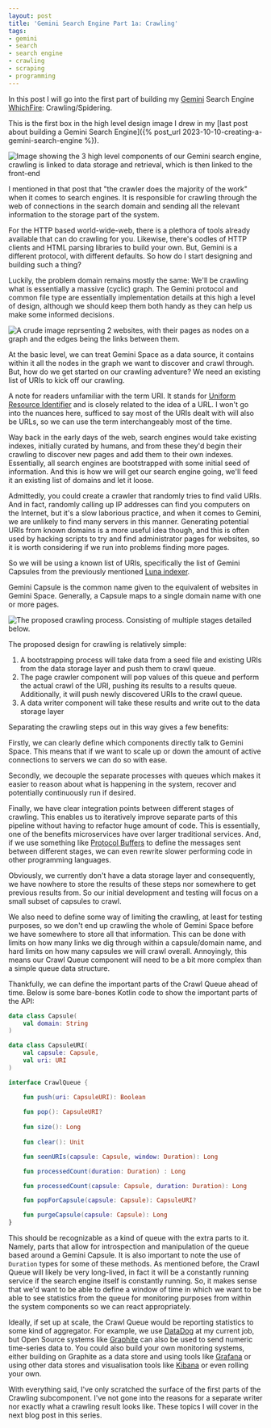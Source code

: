 ```yaml
---
layout: post
title: 'Gemini Search Engine Part 1a: Crawling'
tags:
- gemini
- search
- search engine
- crawling
- scraping
- programming
---
```


In this post I will go into the first part of building my
[Gemini](https://geminiprotocol.net/) Search Engine
[WhichFire](https://github.com/LyndonArmitage/WhichFire): Crawling/Spidering.

This is the first box in the high level design image I drew in my
[last post about building a Gemini Search 
Engine]({% post_url 2023-10-10-creating-a-gemini-search-engine %}).

<img
    title='The 3 high level components of our Gemini search engine'
    alt='Image showing the 3 high level components of our Gemini search engine,
    crawling is linked to data storage and retrieval, which is then linked to
    the front-end'
    src='{{ "assets/gemini-search/high-level-1.svg" | absolute_url }}'
    class='blog-image'
/>

I mentioned in that post that "the crawler does the majority of the work" when
it comes to search engines. It is responsible for crawling through the web of
connections in the search domain and sending all the relevant information to
the storage part of the system.

For the HTTP based world-wide-web, there is a plethora of tools already
available that can do crawling for you. Likewise, there's oodles of HTTP
clients and HTML parsing libraries to build your own. But, Gemini is a
different protocol, with different defaults. So how do I start designing and
building such a thing?

Luckily, the problem domain remains mostly the same: We'll be crawling what is
essentially a massive (cyclic) graph. The Gemini protocol and common file type
are essentially implementation details at this high a level of design, although
we should keep them both handy as they can help us make some informed
decisions.

<img
    title='A crude example of what the WWW looks like as a graph'
    alt='A crude image reprsenting 2 websites, with their pages as nodes on a
    graph and the edges being the links between them.'
    src='{{ "assets/gemini-search/graph-example.svg" | absolute_url }}'
    class='blog-image'
/>

At the basic level, we can treat Gemini Space as a data source, it contains
within it all the nodes in the graph we want to discover and crawl through.
But, how do we get started on our crawling adventure? We need an existing list
of URIs to kick off our crawling.

<p class="message"> A note for readers unfamiliar with the term URI. It stands
for <a href='https://en.wikipedia.org/wiki/Uniform_Resource_Identifier'
target='_blank'>Uniform Resource Identifier</a> and is closely related to the
idea of a URL. I won't go into the nuances here, sufficed to say most of the
URIs dealt with will also be URLs, so we can use the term interchangeably most
of the time. </p>

Way back in the early days of the web, search engines would take existing
indexes, initially curated by humans, and from these they'd begin their
crawling to discover new pages and add them to their own indexes. Essentially,
all search engines are bootstrapped with some initial seed of information. And
this is how we will get our search engine going, we'll feed it an existing list
of domains and let it loose.

Admittedly, you could create a crawler that randomly tries to find valid URIs.
And in fact, randomly calling up IP addresses can find you computers on the
Internet, but it's a slow laborious practice, and when it comes to Gemini, we
are unlikely to find many servers in this manner. Generating potential URIs
from known domains is a more useful idea though, and this is often used by
hacking scripts to try and find administrator pages for websites, so it is
worth considering if we run into problems finding more pages.

So we will be using a known list of URIs, specifically the list of Gemini
Capsules from the previously mentioned [Luna
indexer](https://portal.mozz.us/gemini/gemini.bortzmeyer.org/software/lupa/stats.gmi).

Gemini Capsule is the common name given to the equivalent of websites in Gemini
Space. Generally, a Capsule maps to a single domain name with one or more
pages.

<img
    title='A breakdown of the proposed crawling process'
    alt='The proposed crawling process. Consisting of multiple stages detailed
    below.'
    src='{{ "assets/gemini-search/crawling-1.svg" | absolute_url }}'
    class='blog-image'
/>

The proposed design for crawling is relatively simple:

1. A bootstrapping process will take data from a seed file and existing URIs
   from the data storage layer and push them to crawl queue.
2. The page crawler component will pop values of this queue and perform the
   actual crawl of the URI, pushing its results to a results queue.
   Additionally, it will push newly discovered URIs to the crawl queue.
3. A data writer component will take these results and write out to the data
   storage layer

Separating the crawling steps out in this way gives a few benefits:

Firstly, we can clearly define which components directly talk to Gemini Space.
This means that if we want to scale up or down the amount of active connections
to servers we can do so with ease.

Secondly, we decouple the separate processes with queues which makes it easier
to reason about what is happening in the system, recover and potentially
continuously run if desired.

Finally, we have clear integration points between different stages of crawling.
This enables us to iteratively improve separate parts of this pipeline without
having to refactor huge amount of code. This is essentially, one of the
benefits microservices have over larger traditional services. And, if we use
something like [Protocol Buffers](https://protobuf.dev/) to define the messages
sent between different stages, we can even rewrite slower performing code in
other programming languages.

Obviously, we currently don't have a data storage layer and consequently, we
have nowhere to store the results of these steps nor somewhere to get previous
results from. So our initial development and testing will focus on a small
subset of capsules to crawl.

We also need to define some way of limiting the crawling, at least for testing
purposes, so we don't end up crawling the whole of Gemini Space before we have
somewhere to store all that information. This can be done with limits on how
many links we dig through within a capsule/domain name, and hard limits on how
many capsules we will crawl overall. Annoyingly, this means our Crawl Queue
component will need to be a bit more complex than a simple queue data
structure.

Thankfully, we can define the important parts of the Crawl Queue ahead of time.
Below is some bare-bones Kotlin code to show the important parts of the API:

```kotlin
data class Capsule(
    val domain: String
)

data class CapsuleURI(
    val capsule: Capsule,
    val uri: URI
)

interface CrawlQueue {

    fun push(uri: CapsuleURI): Boolean
    
    fun pop(): CapsuleURI?
    
    fun size(): Long
    
    fun clear(): Unit

    fun seenURIs(capsule: Capsule, window: Duration): Long

    fun processedCount(duration: Duration) : Long

    fun processedCount(capsule: Capsule, duration: Duration): Long

    fun popForCapsule(capsule: Capsule): CapsuleURI?

    fun purgeCapsule(capsule: Capsule): Long
}
```

This should be recognizable as a kind of queue with the extra parts to it.
Namely, parts that allow for introspection and manipulation of the queue based
around a Gemini Capsule. It is also important to note the use of `Duration`
types for some of these methods. As mentioned before, the Crawl Queue will
likely be very long-lived, in fact it will be a constantly running service if
the search engine itself is constantly running. So, it makes sense that we'd
want to be able to define a window of time in which we want to be able to see
statistics from the queue for monitoring purposes from within the system
components so we can react appropriately.

Ideally, if set up at scale, the Crawl Queue would be reporting statistics to
some kind of aggregator. For example, we use
[DataDog](https://www.datadoghq.com/) at my current job, but Open Source
systems like
[Graphite](https://graphite.readthedocs.io/en/stable/overview.html) can also be
used to send numeric time-series data to. You could also build your own
monitoring systems, either building on Graphite as a data store and using tools
like [Grafana](https://grafana.com/) or using other data stores and
visualisation tools like [Kibana](https://www.elastic.co/kibana) or even
rolling your own.

With everything said, I've only scratched the surface of the first parts of the
Crawling subcomponent. I've not gone into the reasons for a separate writer nor
exactly what a crawling result looks like. These topics I will cover in the
next blog post in this series.
